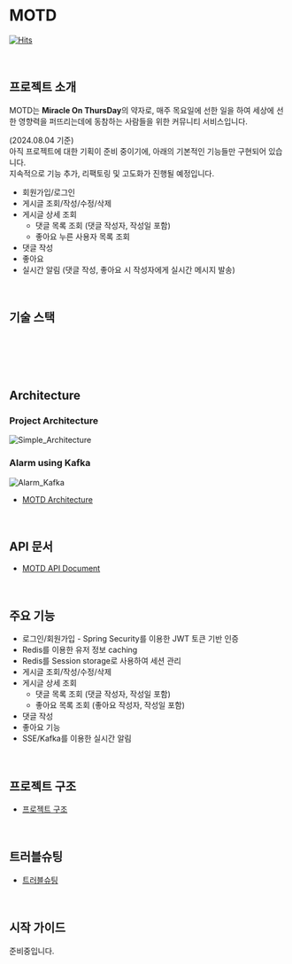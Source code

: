 # MOTD

[![Hits](https://hits.seeyoufarm.com/api/count/incr/badge.svg?url=https://github.com/BanseokSuh/motd&count_bg=%2379C83D&title_bg=%23555555&icon=&icon_color=%23E7E7E7&title=hits&edge_flat=false)](https://hits.seeyoufarm.com)

<br>

## 프로젝트 소개

MOTD는 <strong>Miracle On ThursDay</strong>의 약자로, 매주 목요일에 선한 일을 하여 세상에 선한 영향력을 퍼뜨리는데에 동참하는 사람들을 위한 커뮤니티 서비스입니다.

(2024.08.04 기준) <br>
아직 프로젝트에 대한 기획이 준비 중이기에, 아래의 기본적인 기능들만 구현되어 있습니다.<br>
지속적으로 기능 추가, 리팩토링 및 고도화가 진행될 예정입니다.<br>
- 회원가입/로그인
- 게시글 조회/작성/수정/삭제
- 게시글 상세 조회
  - 댓글 목록 조회 (댓글 작성자, 작성일 포함)
  - 좋아요 누른 사용자 목록 조회
- 댓글 작성
- 좋아요
- 실시간 알림 (댓글 작성, 좋아요 시 작성자에게 실시간 메시지 발송)

<br>

## 기술 스택

<div align=center> 
  <img src="https://img.shields.io/badge/java 17-007396?style=for-the-badge&logo=java&logoColor=white" alt=""> 
  <br>
  <img src="https://img.shields.io/badge/springboot 3.3-6DB33F?style=for-the-badge&logo=springboot&logoColor=white" alt="">
  <br>
  <img src="https://img.shields.io/badge/SPRING DATA JPA-68BC71?style=for-the-badge&logo=null&logoColor=white" alt="">  
  <img src="https://img.shields.io/badge/QUERYDSL-004088?style=for-the-badge&logo=null&logoColor=white" alt="">
  <br>
  <img src="https://img.shields.io/badge/postgresql-4479A1?style=for-the-badge&logo=postgresql&logoColor=white" alt=""> 
  <img src="https://img.shields.io/badge/redis-FF4438?style=for-the-badge&logo=redis&logoColor=white" alt=""> 
<br>
  <img src="https://img.shields.io/badge/APACHE KAFKA-231F20?style=for-the-badge&logo=apachekafka&logoColor=white" alt="">
  <br>
  <img src="https://img.shields.io/badge/junit5-25A162?style=for-the-badge&logo=junit5&logoColor=white" alt=""> 
  <br>
  <img src="https://img.shields.io/badge/github-181717?style=for-the-badge&logo=github&logoColor=white" alt="">
  <img src="https://img.shields.io/badge/git-F05032?style=for-the-badge&logo=git&logoColor=white" alt="">
  <br>
</div>

<br>

## Architecture

### Project Architecture

![Simple_Architecture](https://github.com/user-attachments/assets/98e5f702-a248-4139-86bf-41d03cc2555e)

### Alarm using Kafka

![Alarm_Kafka](https://github.com/user-attachments/assets/1956a64f-c192-48d2-99bb-74f92c46bb53)

- [MOTD Architecture](https://github.com/BanseokSuh/motd/wiki)

<br>

## API 문서

- [MOTD API Document](https://documenter.getpostman.com/view/10226658/2sA3kaBdxn)

<br>

## 주요 기능

- 로그인/회원가입 - Spring Security를 이용한 JWT 토큰 기반 인증
- Redis를 이용한 유저 정보 caching
- Redis를 Session storage로 사용하여 세션 관리
- 게시글 조회/작성/수정/삭제
- 게시글 상세 조회
  - 댓글 목록 조회 (댓글 작성자, 작성일 포함)
  - 좋아요 목록 조회 (좋아요 작성자, 작성일 포함)
- 댓글 작성
- 좋아요 기능
- SSE/Kafka를 이용한 실시간 알림

<br>

## 프로젝트 구조

- [프로젝트 구조](https://github.com/BanseokSuh/motd/wiki/Project-structure)

<br>

## 트러블슈팅

- [트러블슈팅](https://github.com/BanseokSuh/motd/wiki/%5BTroubleShooting%5D-troubleshooting-1)

<br>

## 시작 가이드

준비중입니다.

<br>

## 


